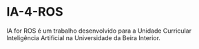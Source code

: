 # IA-4-ROS
IA for ROS é um trabalho desenvolvido para a Unidade Curricular Inteligência Artificial na Universidade da Beira Interior.
